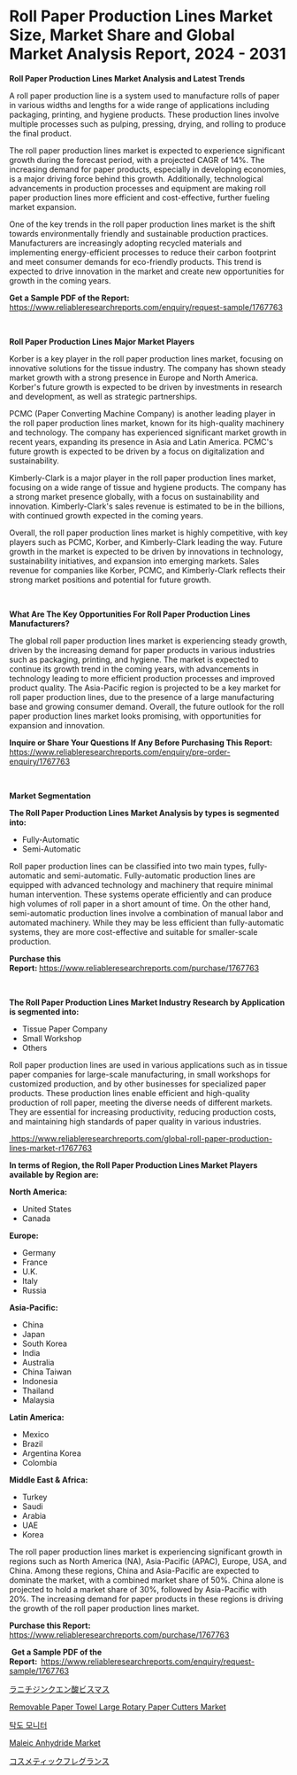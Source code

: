 <p><h1>Roll Paper Production Lines Market Size, Market Share and Global Market Analysis Report, 2024 - 2031</h1></p><p><strong>Roll Paper Production Lines Market Analysis and Latest Trends</strong></p>
<p><p>A roll paper production line is a system used to manufacture rolls of paper in various widths and lengths for a wide range of applications including packaging, printing, and hygiene products. These production lines involve multiple processes such as pulping, pressing, drying, and rolling to produce the final product.</p><p>The roll paper production lines market is expected to experience significant growth during the forecast period, with a projected CAGR of 14%. The increasing demand for paper products, especially in developing economies, is a major driving force behind this growth. Additionally, technological advancements in production processes and equipment are making roll paper production lines more efficient and cost-effective, further fueling market expansion.</p><p>One of the key trends in the roll paper production lines market is the shift towards environmentally friendly and sustainable production practices. Manufacturers are increasingly adopting recycled materials and implementing energy-efficient processes to reduce their carbon footprint and meet consumer demands for eco-friendly products. This trend is expected to drive innovation in the market and create new opportunities for growth in the coming years.</p></p>
<p><strong>Get a Sample PDF of the Report:&nbsp;</strong> <a href="https://www.reliableresearchreports.com/enquiry/request-sample/1767763">https://www.reliableresearchreports.com/enquiry/request-sample/1767763</a></p>
<p>&nbsp;</p>
<p><strong>Roll Paper Production Lines Major Market Players</strong></p>
<p><p>Korber is a key player in the roll paper production lines market, focusing on innovative solutions for the tissue industry. The company has shown steady market growth with a strong presence in Europe and North America. Korber's future growth is expected to be driven by investments in research and development, as well as strategic partnerships.</p><p>PCMC (Paper Converting Machine Company) is another leading player in the roll paper production lines market, known for its high-quality machinery and technology. The company has experienced significant market growth in recent years, expanding its presence in Asia and Latin America. PCMC's future growth is expected to be driven by a focus on digitalization and sustainability.</p><p>Kimberly-Clark is a major player in the roll paper production lines market, focusing on a wide range of tissue and hygiene products. The company has a strong market presence globally, with a focus on sustainability and innovation. Kimberly-Clark's sales revenue is estimated to be in the billions, with continued growth expected in the coming years.</p><p>Overall, the roll paper production lines market is highly competitive, with key players such as PCMC, Korber, and Kimberly-Clark leading the way. Future growth in the market is expected to be driven by innovations in technology, sustainability initiatives, and expansion into emerging markets. Sales revenue for companies like Korber, PCMC, and Kimberly-Clark reflects their strong market positions and potential for future growth.</p></p>
<p>&nbsp;</p>
<p><strong>What Are The Key Opportunities For Roll Paper Production Lines Manufacturers?</strong></p>
<p><p>The global roll paper production lines market is experiencing steady growth, driven by the increasing demand for paper products in various industries such as packaging, printing, and hygiene. The market is expected to continue its growth trend in the coming years, with advancements in technology leading to more efficient production processes and improved product quality. The Asia-Pacific region is projected to be a key market for roll paper production lines, due to the presence of a large manufacturing base and growing consumer demand. Overall, the future outlook for the roll paper production lines market looks promising, with opportunities for expansion and innovation.</p></p>
<p><strong>Inquire or Share Your Questions If Any Before Purchasing This Report:</strong> <a href="https://www.reliableresearchreports.com/enquiry/pre-order-enquiry/1767763">https://www.reliableresearchreports.com/enquiry/pre-order-enquiry/1767763</a></p>
<p>&nbsp;</p>
<p><strong>Market Segmentation</strong></p>
<p><strong>The Roll Paper Production Lines Market Analysis by types is segmented into:</strong></p>
<p><ul><li>Fully-Automatic</li><li>Semi-Automatic</li></ul></p>
<p><p>Roll paper production lines can be classified into two main types, fully-automatic and semi-automatic. Fully-automatic production lines are equipped with advanced technology and machinery that require minimal human intervention. These systems operate efficiently and can produce high volumes of roll paper in a short amount of time. On the other hand, semi-automatic production lines involve a combination of manual labor and automated machinery. While they may be less efficient than fully-automatic systems, they are more cost-effective and suitable for smaller-scale production.</p></p>
<p><strong>Purchase this Report:&nbsp;</strong><a href="https://www.reliableresearchreports.com/purchase/1767763">https://www.reliableresearchreports.com/purchase/1767763</a></p>
<p>&nbsp;</p>
<p><strong>The Roll Paper Production Lines Market Industry Research by Application is segmented into:</strong></p>
<p><ul><li>Tissue Paper Company</li><li>Small Workshop</li><li>Others</li></ul></p>
<p><p>Roll paper production lines are used in various applications such as in tissue paper companies for large-scale manufacturing, in small workshops for customized production, and by other businesses for specialized paper products. These production lines enable efficient and high-quality production of roll paper, meeting the diverse needs of different markets. They are essential for increasing productivity, reducing production costs, and maintaining high standards of paper quality in various industries.</p></p>
<p><a href="https://www.reliableresearchreports.com/global-roll-paper-production-lines-market-r1767763">&nbsp;https://www.reliableresearchreports.com/global-roll-paper-production-lines-market-r1767763</a></p>
<p><strong>In terms of Region, the Roll Paper Production Lines Market Players available by Region are:</strong></p>
<p>
    <p> <strong> North America: </strong>
        <ul>
            <li>United States</li>
            <li>Canada</li>
        </ul>
        </p> 
    <p> <strong> Europe: </strong>
        <ul>
            <li>Germany</li>
            <li>France</li>
            <li>U.K.</li>
            <li>Italy</li>
            <li>Russia</li>
        </ul>
        </p> 
    <p> <strong> Asia-Pacific: </strong>
        <ul>
            <li>China</li>
            <li>Japan</li>
            <li>South Korea</li>
            <li>India</li>
            <li>Australia</li>
            <li>China Taiwan</li>
            <li>Indonesia</li>
            <li>Thailand</li>
            <li>Malaysia</li>
        </ul>
        </p> 
    <p> <strong> Latin America: </strong>
        <ul>
            <li>Mexico</li>
            <li>Brazil</li>
            <li>Argentina Korea</li>
            <li>Colombia</li>
        </ul>
        </p> 
    <p> <strong> Middle East & Africa: </strong>
        <ul>
            <li>Turkey</li>
            <li>Saudi</li>
            <li>Arabia</li>
            <li>UAE</li>
            <li>Korea</li>
        </ul>
    </p>
    </p>
<p><p>The roll paper production lines market is experiencing significant growth in regions such as North America (NA), Asia-Pacific (APAC), Europe, USA, and China. Among these regions, China and Asia-Pacific are expected to dominate the market, with a combined market share of 50%. China alone is projected to hold a market share of 30%, followed by Asia-Pacific with 20%. The increasing demand for paper products in these regions is driving the growth of the roll paper production lines market.</p></p>
<p><strong>Purchase this Report: </strong><a href="https://www.reliableresearchreports.com/purchase/1767763">https://www.reliableresearchreports.com/purchase/1767763</a></p>
<p>&nbsp;<strong>Get a Sample PDF of the Report:&nbsp;&nbsp;</strong><a href="https://www.reliableresearchreports.com/enquiry/request-sample/1767763">https://www.reliableresearchreports.com/enquiry/request-sample/1767763</a></p>
<p><strong></strong></p>
<p><p><a href="https://medium.com/@deontestanton2023/%E3%83%A9%E3%83%8B%E3%83%81%E3%82%B8%E3%83%B3%E3%83%93%E3%82%B9%E3%83%9E%E3%82%B9%E3%82%B7%E3%83%88%E3%83%A9%E3%83%BC%E3%83%88%E5%B8%82%E5%A0%B4%E8%A6%8F%E6%A8%A1%E3%81%8A%E3%82%88%E3%81%B3%E5%B8%82%E5%A0%B4%E5%8B%95%E5%90%91-%E5%AE%8C%E5%85%A8%E3%81%AA%E7%94%A3%E6%A5%AD%E6%A6%82%E8%A6%81-2024%E5%B9%B4-2031%E5%B9%B4-9f23dee0b86a">ラニチジンクエン酸ビスマス</a></p><p><a href="https://github.com/derrinmiltonellis35gcl/Market-Research-Report-List-2/blob/main/removable-paper-towel-large-rotary-paper-cutters-market.md">Removable Paper Towel Large Rotary Paper Cutters Market</a></p><p><a href="https://github.com/fredrickeglers/Market-Research-Report-List-1/blob/main/541188638002.md">탁도 모니터</a></p><p><a href="https://issuu.com/reportprime-2/docs/maleic-anhydride-market-size-2030.p_b26641fc348d5b">Maleic Anhydride Market</a></p><p><a href="https://github.com/joaejkdzgyljvo6/Market-Research-Report-List-1/blob/main/198528840213.md">コスメティックフレグランス</a></p></p>